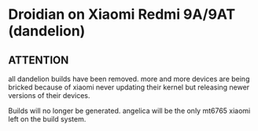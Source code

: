 Droidian on Xiaomi Redmi 9A/9AT (dandelion)
========

## ATTENTION

all dandelion builds have been removed. more and more devices are being bricked because of xiaomi never updating their kernel but releasing newer versions of their devices.

Builds will no longer be generated. angelica will be the only mt6765 xiaomi left on the build system.

